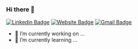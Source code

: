 ### Hi there 👋

[![Linkedin Badge](https://img.shields.io/badge/-kitsera-blue?style=flat-square&logo=Linkedin&logoColor=white&link=https://www.linkedin.com/in/kitsera/)](https://www.linkedin.com/in/kitsera/)
[![Website Badge](https://img.shields.io/website-up-down-green-red/http/monip.org.svg)](https://www.kitsera.dev/)
[![Gmail Badge](https://img.shields.io/badge/-antonkitsera@gmail.com-c14438?style=flat-square&logo=Gmail&logoColor=white&link=mailto:antonkitsera@gmail.com)](mailto:antonkitsera@gmail.com)

- 🔭 I’m currently working on ...
- 🌱 I’m currently learning ...
